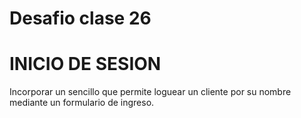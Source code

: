 # Desafio clase 26
# INICIO DE SESION 

Incorporar un sencillo que permite loguear un cliente por su nombre mediante un formulario de ingreso.